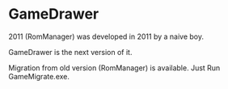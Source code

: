 # GameDrawer

2011 (RomManager) was developed in 2011 by a naive boy.

GameDrawer is the next version of it.

Migration from old version (RomManager) is available. Just Run GameMigrate.exe.
